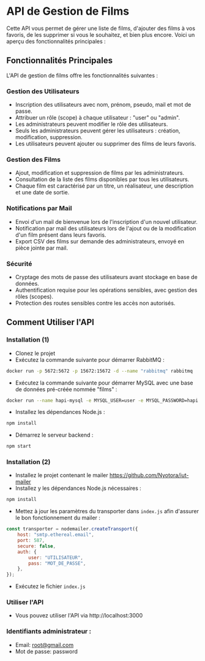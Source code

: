 # API de Gestion de Films

Cette API vous permet de gérer une liste de films, d'ajouter des films à vos favoris, de les supprimer si vous le souhaitez, et bien plus encore. Voici un aperçu des fonctionnalités principales :

## Fonctionnalités Principales

L'API de gestion de films offre les fonctionnalités suivantes :

### Gestion des Utilisateurs
- Inscription des utilisateurs avec nom, prénom, pseudo, mail et mot de passe.
- Attribuer un rôle (scope) à chaque utilisateur : "user" ou "admin".
- Les administrateurs peuvent modifier le rôle des utilisateurs.
- Seuls les administrateurs peuvent gérer les utilisateurs : création, modification, suppression.
- Les utilisateurs peuvent ajouter ou supprimer des films de leurs favoris.

### Gestion des Films
- Ajout, modification et suppression de films par les administrateurs.
- Consultation de la liste des films disponibles par tous les utilisateurs.
- Chaque film est caractérisé par un titre, un réalisateur, une description et une date de sortie.

### Notifications par Mail
- Envoi d'un mail de bienvenue lors de l'inscription d'un nouvel utilisateur.
- Notification par mail des utilisateurs lors de l'ajout ou de la modification d'un film présent dans leurs favoris.
- Export CSV des films sur demande des administrateurs, envoyé en pièce jointe par mail.

### Sécurité
- Cryptage des mots de passe des utilisateurs avant stockage en base de données.
- Authentification requise pour les opérations sensibles, avec gestion des rôles (scopes).
- Protection des routes sensibles contre les accès non autorisés.

## Comment Utiliser l'API

### Installation (1)

- Clonez le projet
- Exécutez la commande suivante pour démarrer RabbitMQ :

```bash
docker run -p 5672:5672 -p 15672:15672 -d --name "rabbitmq" rabbitmq
```

- Exécutez la commande suivante pour démarrer MySQL avec une base de données pré-créée nommée "films" :

```bash
docker run --name hapi-mysql -e MYSQL_USER=user -e MYSQL_PASSWORD=hapi -e MYSQL_ROOT_PASSWORD=hapi -e MYSQL_DATABASE=user -d -p 3308:3306 mysql:8 mysqld --default-authentication-plugin=mysql_native_password
```

- Installez les dépendances Node.js :

```bash
npm install
```

- Démarrez le serveur backend :

```bash
npm start
```

### Installation (2)

- Installez le projet contenant le mailer https://github.com/Nyotora/iut-mailer
- Installez y les dépendances Node.js nécessaires :

```bash
npm install
```

- Mettez à jour les paramètres du transporter dans `index.js` afin d'assurer le bon fonctionnement du mailer :
```javascript
const transporter = nodemailer.createTransport({
    host: "smtp.ethereal.email",
    port: 587,
    secure: false,
    auth: {
        user: "UTILISATEUR",
        pass: "MOT_DE_PASSE",
    },
});
```

- Exécutez le fichier `index.js`

### Utiliser l'API

- Vous pouvez utiliser l'API via http://localhost:3000

### Identifiants administrateur :

- Email: root@gmail.com
- Mot de passe: password


